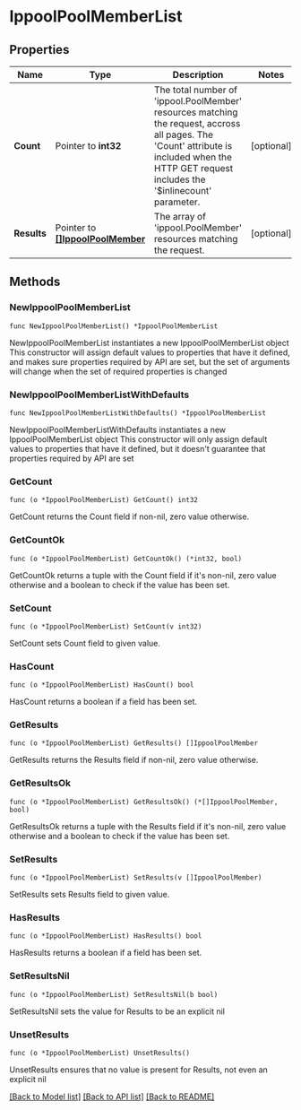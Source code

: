 # IppoolPoolMemberList

## Properties

Name | Type | Description | Notes
------------ | ------------- | ------------- | -------------
**Count** | Pointer to **int32** | The total number of &#39;ippool.PoolMember&#39; resources matching the request, accross all pages. The &#39;Count&#39; attribute is included when the HTTP GET request includes the &#39;$inlinecount&#39; parameter. | [optional] 
**Results** | Pointer to [**[]IppoolPoolMember**](IppoolPoolMember.md) | The array of &#39;ippool.PoolMember&#39; resources matching the request. | [optional] 

## Methods

### NewIppoolPoolMemberList

`func NewIppoolPoolMemberList() *IppoolPoolMemberList`

NewIppoolPoolMemberList instantiates a new IppoolPoolMemberList object
This constructor will assign default values to properties that have it defined,
and makes sure properties required by API are set, but the set of arguments
will change when the set of required properties is changed

### NewIppoolPoolMemberListWithDefaults

`func NewIppoolPoolMemberListWithDefaults() *IppoolPoolMemberList`

NewIppoolPoolMemberListWithDefaults instantiates a new IppoolPoolMemberList object
This constructor will only assign default values to properties that have it defined,
but it doesn't guarantee that properties required by API are set

### GetCount

`func (o *IppoolPoolMemberList) GetCount() int32`

GetCount returns the Count field if non-nil, zero value otherwise.

### GetCountOk

`func (o *IppoolPoolMemberList) GetCountOk() (*int32, bool)`

GetCountOk returns a tuple with the Count field if it's non-nil, zero value otherwise
and a boolean to check if the value has been set.

### SetCount

`func (o *IppoolPoolMemberList) SetCount(v int32)`

SetCount sets Count field to given value.

### HasCount

`func (o *IppoolPoolMemberList) HasCount() bool`

HasCount returns a boolean if a field has been set.

### GetResults

`func (o *IppoolPoolMemberList) GetResults() []IppoolPoolMember`

GetResults returns the Results field if non-nil, zero value otherwise.

### GetResultsOk

`func (o *IppoolPoolMemberList) GetResultsOk() (*[]IppoolPoolMember, bool)`

GetResultsOk returns a tuple with the Results field if it's non-nil, zero value otherwise
and a boolean to check if the value has been set.

### SetResults

`func (o *IppoolPoolMemberList) SetResults(v []IppoolPoolMember)`

SetResults sets Results field to given value.

### HasResults

`func (o *IppoolPoolMemberList) HasResults() bool`

HasResults returns a boolean if a field has been set.

### SetResultsNil

`func (o *IppoolPoolMemberList) SetResultsNil(b bool)`

 SetResultsNil sets the value for Results to be an explicit nil

### UnsetResults
`func (o *IppoolPoolMemberList) UnsetResults()`

UnsetResults ensures that no value is present for Results, not even an explicit nil

[[Back to Model list]](../README.md#documentation-for-models) [[Back to API list]](../README.md#documentation-for-api-endpoints) [[Back to README]](../README.md)


